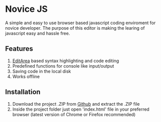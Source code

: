 # Novice JS

A simple and easy to use browser based javascript coding enviroment for novice developer. The purpose of this editor is making the learing of javascript easy and hassle free. 

## Features

1. [EditArea](https://www.cdolivet.com/editarea/) based syntax highlighting and code editing
2. Predefined functions for console like input/output
3. Saving code in the local disk
4. Works offline

## Installation

1. Download the project .ZIP from [Github](https://github.com/ovichowdhury) and extract the .ZIP file
2. Inside the project folder just open 'index.html' file in your preferred browser (latest version of Chrome or Firefox recommended)
